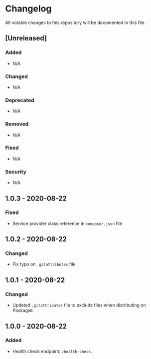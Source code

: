 # Changelog

All notable changes to this repository will be documented in this file.

## [Unreleased]

### Added

- N/A

### Changed

- N/A

### Deprecated

- N/A

### Removed

- N/A

### Fixed

- N/A

### Security

- N/A


## 1.0.3 - 2020-08-22

### Fixed

- Service provider class reference in `composer.json` file

## 1.0.2 - 2020-08-22

### Changed

- Fix typo on `.gitattributes` file

## 1.0.1 - 2020-08-22

### Changed

- Updated `.gitattributes` file to exclude files when distributing on Packagist.

## 1.0.0 - 2020-08-22

### Added

- Health check endpoint: `/health-check`.

